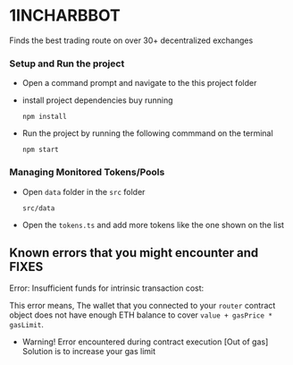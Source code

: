 # 1INCHARBBOT

Finds the best trading route on over 30+ decentralized exchanges

### Setup and Run the project

- Open a command prompt and navigate to the this project folder
- install project dependencies buy running

  `npm install`

- Run the project by running the following commmand on the terminal

  `npm start`

### Managing Monitored Tokens/Pools

- Open `data` folder in the `src` folder

  `src/data`

- Open the `tokens.ts` and add more tokens like the one shown on the list

## Known errors that you might encounter and FIXES

Error: Insufficient funds for intrinsic transaction cost:

This error means,
The wallet that you connected to your `router` contract object does not have enough ETH balance to cover `value + gasPrice * gasLimit`.

- Warning! Error encountered during contract execution [Out of gas]
  Solution is to increase your gas limit
